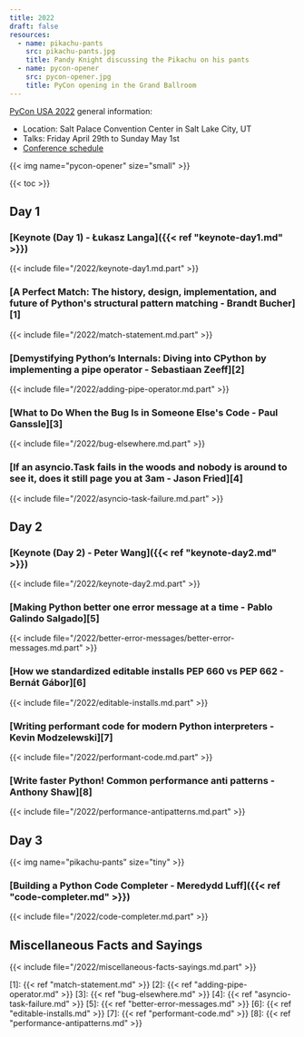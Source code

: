```yaml
---
title: 2022
draft: false
resources:
  - name: pikachu-pants
    src: pikachu-pants.jpg
    title: Pandy Knight discussing the Pikachu on his pants
  - name: pycon-opener
    src: pycon-opener.jpg
    title: PyCon opening in the Grand Ballroom
---
```


[PyCon USA 2022](https://us.pycon.org/2022/) general information:

- Location: Salt Palace Convention Center in Salt Lake City, UT
- Talks: Friday April 29th to Sunday May 1st
- [Conference schedule](https://us.pycon.org/2022/schedule/)

{{< img name="pycon-opener" size="small" >}}

{{< toc >}}

## Day 1

### [Keynote (Day 1) - Łukasz Langa]({{< ref "keynote-day1.md" >}})

{{< include file="/2022/keynote-day1.md.part" >}}

### [A Perfect Match: The history, design, implementation, and future of Python's structural pattern matching - Brandt Bucher][1]

{{< include file="/2022/match-statement.md.part" >}}

### [Demystifying Python’s Internals: Diving into CPython by implementing a pipe operator - Sebastiaan Zeeff][2]

{{< include file="/2022/adding-pipe-operator.md.part" >}}

### [What to Do When the Bug Is in Someone Else's Code - Paul Ganssle][3]

{{< include file="/2022/bug-elsewhere.md.part" >}}

### [If an asyncio.Task fails in the woods and nobody is around to see it, does it still page you at 3am - Jason Fried][4]

{{< include file="/2022/asyncio-task-failure.md.part" >}}

## Day 2

### [Keynote (Day 2) - Peter Wang]({{< ref "keynote-day2.md" >}})

{{< include file="/2022/keynote-day2.md.part" >}}

### [Making Python better one error message at a time - Pablo Galindo Salgado][5]

{{< include file="/2022/better-error-messages/better-error-messages.md.part" >}}

### [How we standardized editable installs PEP 660 vs PEP 662 - Bernát Gábor][6]

{{< include file="/2022/editable-installs.md.part" >}}

### [Writing performant code for modern Python interpreters - Kevin Modzelewski][7]

{{< include file="/2022/performant-code.md.part" >}}

### [Write faster Python! Common performance anti patterns - Anthony Shaw][8]

{{< include file="/2022/performance-antipatterns.md.part" >}}

## Day 3

{{< img name="pikachu-pants" size="tiny" >}}

### [Building a Python Code Completer - Meredydd Luff]({{< ref "code-completer.md" >}})

{{< include file="/2022/code-completer.md.part" >}}

## Miscellaneous Facts and Sayings

{{< include file="/2022/miscellaneous-facts-sayings.md.part" >}}

[1]: {{< ref "match-statement.md" >}}
[2]: {{< ref "adding-pipe-operator.md" >}}
[3]: {{< ref "bug-elsewhere.md" >}}
[4]: {{< ref "asyncio-task-failure.md" >}}
[5]: {{< ref "better-error-messages.md" >}}
[6]: {{< ref "editable-installs.md" >}}
[7]: {{< ref "performant-code.md" >}}
[8]: {{< ref "performance-antipatterns.md" >}}
